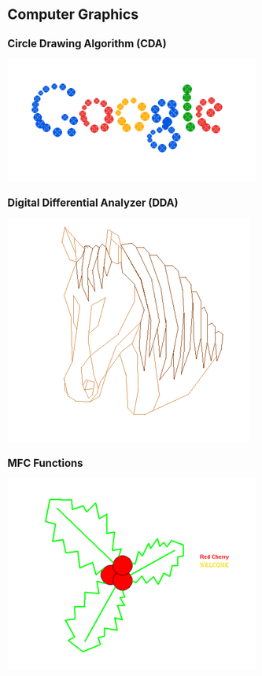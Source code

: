 # Computer Graphics

Circle Drawing Algorithm (CDA)
------------------------
![GitHub Logo](/Output/CDA.png)

Digital Differential Analyzer (DDA)
------------------------------
![GitHub Logo](/Output/DDA.png)

MFC Functions
------------------------------
![GitHub Logo](/Output/MFC.png)
